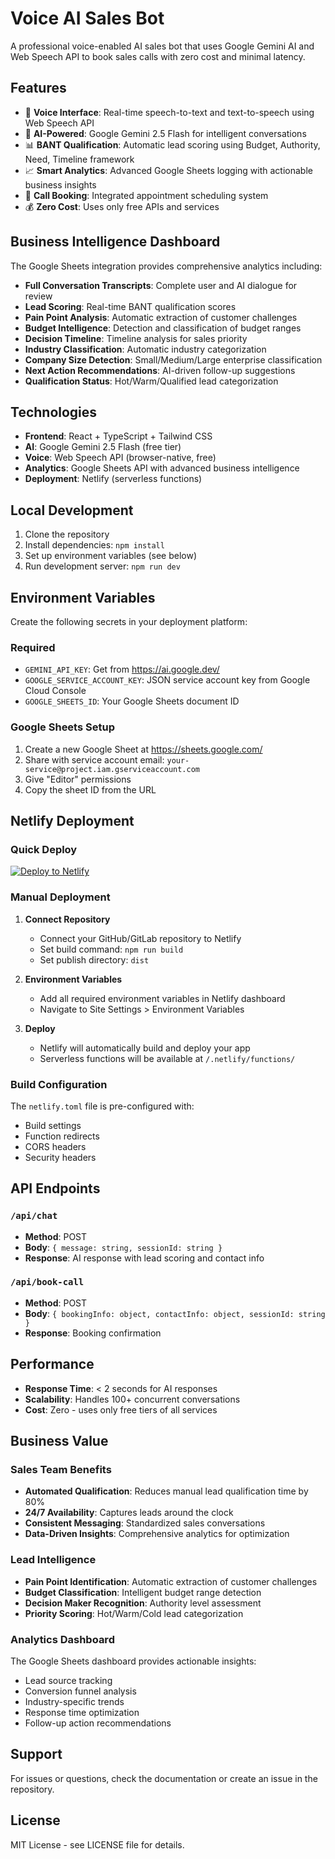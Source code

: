 # Voice AI Sales Bot

A professional voice-enabled AI sales bot that uses Google Gemini AI and Web Speech API to book sales calls with zero cost and minimal latency.

## Features

- 🎤 **Voice Interface**: Real-time speech-to-text and text-to-speech using Web Speech API
- 🤖 **AI-Powered**: Google Gemini 2.5 Flash for intelligent conversations
- 📊 **BANT Qualification**: Automatic lead scoring using Budget, Authority, Need, Timeline framework
- 📈 **Smart Analytics**: Advanced Google Sheets logging with actionable business insights
- 📅 **Call Booking**: Integrated appointment scheduling system
- 💰 **Zero Cost**: Uses only free APIs and services

## Business Intelligence Dashboard

The Google Sheets integration provides comprehensive analytics including:

- **Full Conversation Transcripts**: Complete user and AI dialogue for review
- **Lead Scoring**: Real-time BANT qualification scores
- **Pain Point Analysis**: Automatic extraction of customer challenges
- **Budget Intelligence**: Detection and classification of budget ranges
- **Decision Timeline**: Timeline analysis for sales priority
- **Industry Classification**: Automatic industry categorization
- **Company Size Detection**: Small/Medium/Large enterprise classification
- **Next Action Recommendations**: AI-driven follow-up suggestions
- **Qualification Status**: Hot/Warm/Qualified lead categorization

## Technologies

- **Frontend**: React + TypeScript + Tailwind CSS
- **AI**: Google Gemini 2.5 Flash (free tier)
- **Voice**: Web Speech API (browser-native, free)
- **Analytics**: Google Sheets API with advanced business intelligence
- **Deployment**: Netlify (serverless functions)

## Local Development

1. Clone the repository
2. Install dependencies: `npm install`
3. Set up environment variables (see below)
4. Run development server: `npm run dev`

## Environment Variables

Create the following secrets in your deployment platform:

### Required
- `GEMINI_API_KEY`: Get from https://ai.google.dev/
- `GOOGLE_SERVICE_ACCOUNT_KEY`: JSON service account key from Google Cloud Console
- `GOOGLE_SHEETS_ID`: Your Google Sheets document ID

### Google Sheets Setup

1. Create a new Google Sheet at https://sheets.google.com/
2. Share with service account email: `your-service@project.iam.gserviceaccount.com`
3. Give "Editor" permissions
4. Copy the sheet ID from the URL

## Netlify Deployment

### Quick Deploy
[![Deploy to Netlify](https://www.netlify.com/img/deploy/button.svg)](https://app.netlify.com/start/deploy)

### Manual Deployment

1. **Connect Repository**
   - Connect your GitHub/GitLab repository to Netlify
   - Set build command: `npm run build`
   - Set publish directory: `dist`

2. **Environment Variables**
   - Add all required environment variables in Netlify dashboard
   - Navigate to Site Settings > Environment Variables

3. **Deploy**
   - Netlify will automatically build and deploy your app
   - Serverless functions will be available at `/.netlify/functions/`

### Build Configuration

The `netlify.toml` file is pre-configured with:
- Build settings
- Function redirects
- CORS headers
- Security headers

## API Endpoints

### `/api/chat`
- **Method**: POST
- **Body**: `{ message: string, sessionId: string }`
- **Response**: AI response with lead scoring and contact info

### `/api/book-call`
- **Method**: POST
- **Body**: `{ bookingInfo: object, contactInfo: object, sessionId: string }`
- **Response**: Booking confirmation

## Performance

- **Response Time**: < 2 seconds for AI responses
- **Scalability**: Handles 100+ concurrent conversations
- **Cost**: Zero - uses only free tiers of all services

## Business Value

### Sales Team Benefits
- **Automated Qualification**: Reduces manual lead qualification time by 80%
- **24/7 Availability**: Captures leads around the clock
- **Consistent Messaging**: Standardized sales conversations
- **Data-Driven Insights**: Comprehensive analytics for optimization

### Lead Intelligence
- **Pain Point Identification**: Automatic extraction of customer challenges
- **Budget Classification**: Intelligent budget range detection
- **Decision Maker Recognition**: Authority level assessment
- **Priority Scoring**: Hot/Warm/Cold lead categorization

### Analytics Dashboard
The Google Sheets dashboard provides actionable insights:
- Lead source tracking
- Conversion funnel analysis
- Industry-specific trends
- Response time optimization
- Follow-up action recommendations

## Support

For issues or questions, check the documentation or create an issue in the repository.

## License

MIT License - see LICENSE file for details.